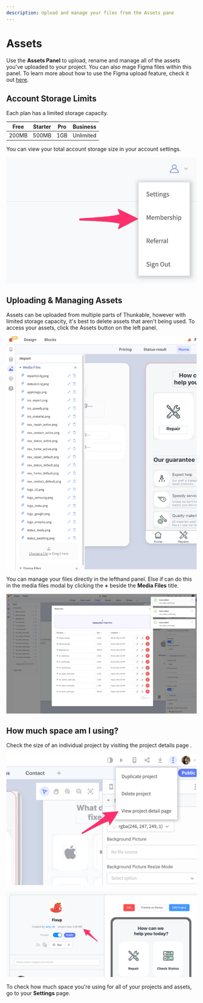```yaml
---
description: Upload and manage your files from the Assets pane
---
```


# Assets

Use the **Assets Panel** to upload, rename and manage all of the assets you've uploaded to your project. You can also mage Figma files within this panel. To learn more about how to use the Figma upload feature, check it out [here](figma.md).&#x20;

## Account Storage Limits

Each plan has a limited storage capacity.&#x20;

| Free  | Starter | Pro | Business  |
| ----- | ------- | --- | --------- |
| 200MB | 500MB   | 1GB | Unlimited |

You can view your total account storage size in your account settings.

![](<.gitbook/assets/thunkable (1).png>)

## Uploading & Managing Assets

Assets can be uploaded from multiple parts of Thunkable, however with limited storage capacity, it's best to delete assets that aren't being used. To access your assets, click the Assets button on the left panel.

![](<.gitbook/assets/image (205).png>)

You can manage your files directly in the lefthand panel. Else if can do this in the media files modal by clicking the **+** beside the **Media Files** title.

![](<.gitbook/assets/image (210).png>)

## How much space am I using?

Check the size of an individual project by visiting the project details page .

![](<.gitbook/assets/thunkable (2).png>)

![](.gitbook/assets/thunkable.png)

To check how much space you're using for all of your projects and assets, go to your **Settings** page.
